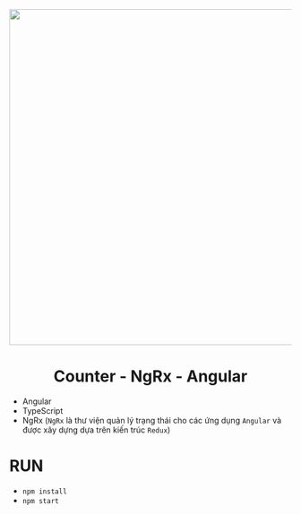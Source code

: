 <div align="center">
    <img src="https://miro.medium.com/v2/resize:fit:667/1*2F7vcMkhVQSvlxWsulIfCw.png" width="600"/>
</div>

<div align="center">
    <h1>Counter - NgRx - Angular</h1>
</div>

- Angular
- TypeScript
- NgRx (`NgRx` là thư viện quản lý trạng thái cho các ứng dụng `Angular` và được xây dựng dựa trên kiến trúc `Redux`)

# RUN
- `npm install`
- `npm start`